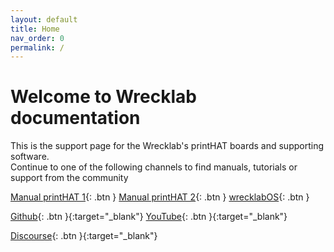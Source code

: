 ```yaml
---
layout: default
title: Home
nav_order: 0
permalink: /
---
```


# Welcome to Wrecklab documentation

This is the support page for the Wrecklab's printHAT boards and supporting software.  
Continue to one of the following channels to find manuals, tutorials or support from the community

[Manual printHAT 1](/phat1){: .btn }
[Manual printHAT 2](/phat2){: .btn }
[wrecklabOS](/wos){: .btn }  

[Github](https://github.com/wreck-lab){: .btn }{:target="_blank"}
[YouTube](https://www.youtube.com/channel/UCr8c4zjJT7NnsBhNiCOiJDA){: .btn }{:target="_blank"}

[Discourse](http://discourse.wrecklab.com/){: .btn }{:target="_blank"}
